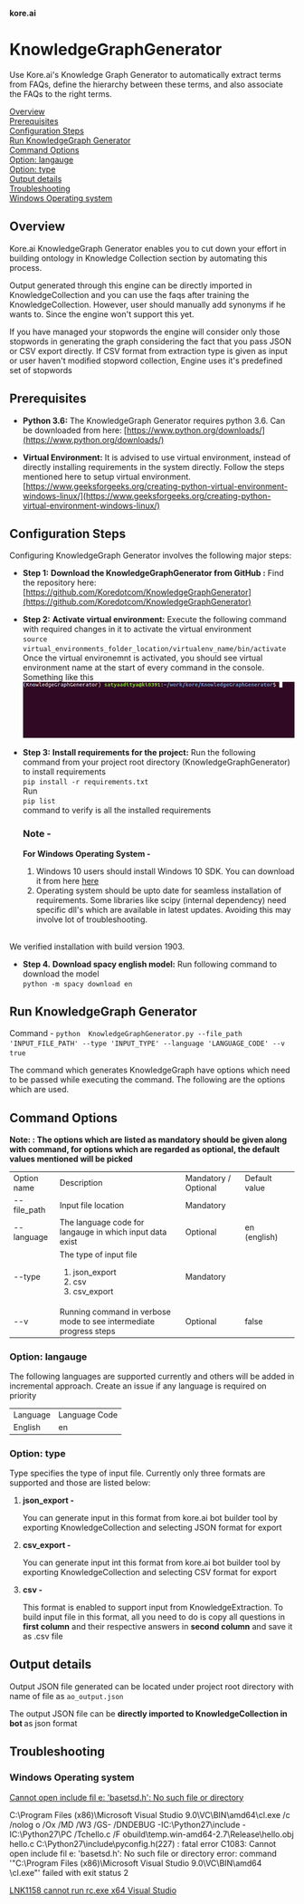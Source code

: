 **kore.ai**

# KnowledgeGraphGenerator
Use Kore.ai's Knowledge Graph Generator to automatically extract terms from FAQs, define the hierarchy between these terms, and also associate the FAQs to the right terms.

[Overview](#Overview)<br>
[Prerequisites](#Prerequisites)<br>
[Configuration Steps](#Configuration-Steps)<br>
[Run KnowledgeGraph Generator](#Run-KnowledgeGraph-Generator)<br>
[Command Options](#Command-Options)<br>
[Option: langauge](#Option-language)<br>
[Option: type](#type)<br>
[Output details](#Output-details)<br>
[Troubleshooting](#Troubleshooting)<br>
[Windows Operating system](#Troubleshooting-windows)

## Overview

Kore.ai KnowledgeGraph Generator enables you to cut down your effort in building ontology in Knowledge Collection section by automating this process.
 
Output generated through this engine can be directly imported in KnowledgeCollection and you can use the faqs after training the KnowledgeCollection. However, user should manually add synonyms if he wants to. Since the engine won't support this yet.

If you have managed your stopwords the engine will consider only those stopwords in generating the graph considering the fact that you pass JSON or CSV export directly. If CSV format from extraction type is given as input or user haven't modified stopword collection, Engine uses it's predefined set of stopwords

## Prerequisites

* **Python 3.6:** The KnowledgeGraph Generator requires python 3.6. Can be downloaded from here: [https://www.python.org/downloads/](https://www.python.org/downloads/)

* **Virtual Environment:** It is advised to use virtual environment, instead of directly installing requirements in the system directly. Follow the steps mentioned here to setup virtual environment. [https://www.geeksforgeeks.org/creating-python-virtual-environment-windows-linux/](https://www.geeksforgeeks.org/creating-python-virtual-environment-windows-linux/)

## Configuration Steps

Configuring KnowledgeGraph Generator involves the following major steps:

* **Step 1:** **Download the KnowledgeGraphGenerator from GitHub :** Find the repository here: [https://github.com/Koredotcom/KnowledgeGraphGenerator](https://github.com/Koredotcom/KnowledgeGraphGenerator)

* **Step 2:** **Activate virtual environment:** Execute the following command with required changes in it to activate the virtual environment 
       <br> `source virtual_environments_folder_location/virtualenv_name/bin/activate`<br>
   Once the virtual environemnt is activated, you should see virtual environment name at the start of every command in the console. Something like this
   ![Image alt text](https://github.com/Koredotcom/KnowledgeGraphGenerator/blob/master/blob/venv.png)
   
* **Step 3:** **Install requirements for the project:** Run the following command from your project root directory (KnowledgeGraphGenerator) to install requirements
   <br> `pip install -r requirements.txt`<br>
    Run <br>`pip list`<br> command to verify is all the installed requirements
    
    ### Note - <br>
    **For Windows Operating System -** 
    <ol>
      <li>Windows 10 users should install Windows 10 SDK. You can download it from here <a href="https://developer.microsoft.com/en-us/windows/downloads/windows-10-sdk/"> here</a><br></li>
     <li>Operating system should be upto date for seamless installation of requirements. Some libraries like scipy (internal dependency) need specific dll's which are available in latest updates. Avoiding this may involve lot of troubleshooting. 
 <br> We verified installation with build version 1903.
     </li>
 </ol>
              

* **Step 4.** **Download spacy english model:** Run following command to download the model 
     <br>`python -m spacy download en`<br>

## Run KnowledgeGraph Generator
Command - `python  KnowledgeGraphGenerator.py --file_path 'INPUT_FILE_PATH' --type 'INPUT_TYPE' --language 'LANGUAGE_CODE' --v true` <br>

The command which generates KnowledgeGraph have options which need to be passed while executing the command. The following are the options which are used.<br>

## Command Options

**Note: : The options which are listed as mandatory should be given along with  command, for options which are regarded as optional, the default values mentioned will be picked**

<table>
       <tr>
              <td> Option name </td>
              <td> Description </td>
              <td> Mandatory / Optional </td>
              <td> Default value </td>
       <tr>
       <tr>
              <td> --file_path </td>
              <td> Input file location </td>
              <td> Mandatory </td> 
              <td></td>
       </tr>
       <tr>
              <td> --language </td>
              <td> The language code for langauge in which input data exist </td>
              <td> Optional </td>
              <td> en (english) </td>
       </tr>
       <tr>
              <td> --type </td>
              <td> The type of input file 
                     <ol>
                            <li>json_export</li>
                            <li>csv</li>
                            <li> csv_export </li>
                     </ol>
              </td>
              <td> Mandatory </td>
              <td></td>
       </tr>
       <tr>
              <td> --v</td>
              <td> Running command in verbose mode to see intermediate progress steps </td>
              <td> Optional </td>
              <td> false <td>
       <tr>
</table>

### Option: langauge 

The following languages are supported currently and others will be added in incremental approach. Create an issue if any language is required on priority

<table>
       <tr>
              <td> Language </td>
              <td>Language Code </td>
       </tr>
       <tr>
              <td> English </td>
              <td> en </td>
       </tr>
</table>

### Option: type

Type specifies the type of input file. Currently only three formats are supported and those are listed below: <br>
<ol>
       <li>
              <strong> json_export - </strong> <p>You can generate input in this format from kore.ai bot builder tool by exporting KnowledgeCollection and selecting JSON format for export </p>
       </li>
       <li> 
              <strong> csv_export - </strong> <p>You can generate input int this format from kore.ai bot builder tool by exporting KnowledgeCollection and selecting CSV format for export </p>
       </li>
       <li>
              <strong> csv - </strong> <p> This format is enabled to support input from KnowledgeExtraction. To build input file in this format, all you need to do is copy all questions in <b>first column</b> and their respective answers in <b>second column</b> and save it as .csv file
       </li>
</ol>

## Output details

Output JSON file generated can be located under project root directory with name of file as `ao_output.json` <br>

The output JSON file can be <b> directly imported to KnowledgeCollection in bot </b> as json format

## Troubleshooting
 ### Windows Operating system
  [Cannot open include fil
e: 'basetsd.h': No such file or directory](https://stackoverflow.com/questions/23691564/running-cython-in-windows-x64-fatal-error-c1083-cannot-open-include-file-ba) <br>
  
  <p> C:\Program Files (x86)\Microsoft Visual Studio 9.0\VC\BIN\amd64\cl.exe /c /nolog
o /Ox /MD /W3 /GS- /DNDEBUG -IC:\Python27\include -IC:\Python27\PC /Tchello.c /F
obuild\temp.win-amd64-2.7\Release\hello.obj
hello.c
C:\Python27\include\pyconfig.h(227) : fatal error C1083: Cannot open include fil
e: 'basetsd.h': No such file or directory
error: command '"C:\Program Files (x86)\Microsoft Visual Studio 9.0\VC\BIN\amd64
\cl.exe"' failed with exit status 2 </p>

   [LNK1158 cannot run rc.exe x64 Visual Studio](https://stackoverflow.com/questions/35215971/lnk1158-cannot-run-rc-exe-x64-visual-studio) <br>
   
   
   
